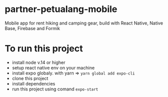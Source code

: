 # partner-petualang-mobile

Mobile app for rent hiking and camping gear, build with React Native, Native Base, Firebase and Formik

# To run this project

- install node v.14 or higher
- setup react native env on your machine
- install expo globaly. with yarn => `yarn global add expo-cli`
- clone this project
- install dependencies
- run this project using comand `expo-start`
